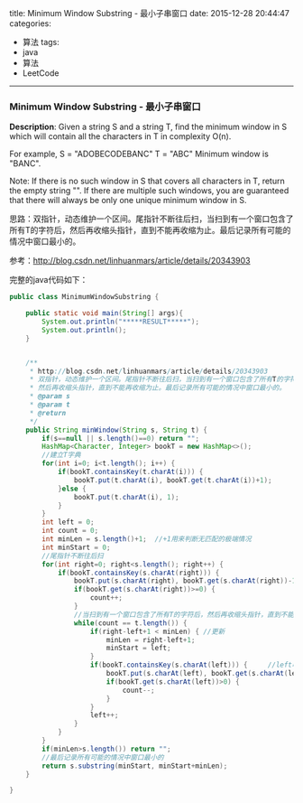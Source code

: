 



title: Minimum Window Substring - 最小子串窗口
date: 2015-12-28 20:44:47
categories: 
- 算法
tags: 
- java
- 算法
- LeetCode
<!--updated: 2015-12-28 21:40:47-->
---

### Minimum Window Substring - 最小子串窗口

**Description**: Given a string S and a string T, find the minimum window in S which will contain all the characters in T in complexity O(n).
 
 For example,
 S = "ADOBECODEBANC"
 T = "ABC"
 Minimum window is "BANC".
 
 Note: 
 If there is no such window in S that covers all characters in T, return the empty string "".
 If there are multiple such windows, you are guaranteed that there will always be only one unique minimum window in S.

思路：双指针，动态维护一个区间。尾指针不断往后扫，当扫到有一个窗口包含了所有T的字符后，然后再收缩头指针，直到不能再收缩为止。最后记录所有可能的情况中窗口最小的。

参考：http://blog.csdn.net/linhuanmars/article/details/20343903

完整的java代码如下：

```java
public class MinimumWindowSubstring {

    public static void main(String[] args){
        System.out.println("*****RESULT*****");
        System.out.println();
    }


    /**
     * http://blog.csdn.net/linhuanmars/article/details/20343903
     * 双指针，动态维护一个区间。尾指针不断往后扫，当扫到有一个窗口包含了所有T的字符后，
     * 然后再收缩头指针，直到不能再收缩为止。最后记录所有可能的情况中窗口最小的。
     * @param s
     * @param t
     * @return
     */
    public String minWindow(String s, String t) {
        if(s==null || s.length()==0) return "";
        HashMap<Character, Integer> bookT = new HashMap<>();
        //建立T字典
        for(int i=0; i<t.length(); i++) {
            if(bookT.containsKey(t.charAt(i))) {
                bookT.put(t.charAt(i), bookT.get(t.charAt(i))+1);
            }else {
                bookT.put(t.charAt(i), 1);
            }
        }
        int left = 0;
        int count = 0;
        int minLen = s.length()+1;  //+1用来判断无匹配的极端情况
        int minStart = 0;
        //尾指针不断往后扫
        for(int right=0; right<s.length(); right++) {
            if(bookT.containsKey(s.charAt(right))) {
                bookT.put(s.charAt(right), bookT.get(s.charAt(right))-1);
                if(bookT.get(s.charAt(right))>=0) {
                    count++;
                }
                //当扫到有一个窗口包含了所有T的字符后，然后再收缩头指针，直到不能再收缩为止
                while(count == t.length()) {
                    if(right-left+1 < minLen) { //更新
                        minLen = right-left+1;
                        minStart = left;
                    }
                    if(bookT.containsKey(s.charAt(left))) {     //left收缩
                        bookT.put(s.charAt(left), bookT.get(s.charAt(left))+1);
                        if(bookT.get(s.charAt(left))>0) {
                            count--;
                        }
                    }
                    left++;
                }
            }
        }
        if(minLen>s.length()) return "";
        //最后记录所有可能的情况中窗口最小的
        return s.substring(minStart, minStart+minLen);
    }

}
```
